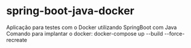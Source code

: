 # spring-boot-java-docker
Aplicação para testes com o Docker utilizando SpringBoot com Java
Comando para implantar o docker:  docker-compose up --build --force-recreate
